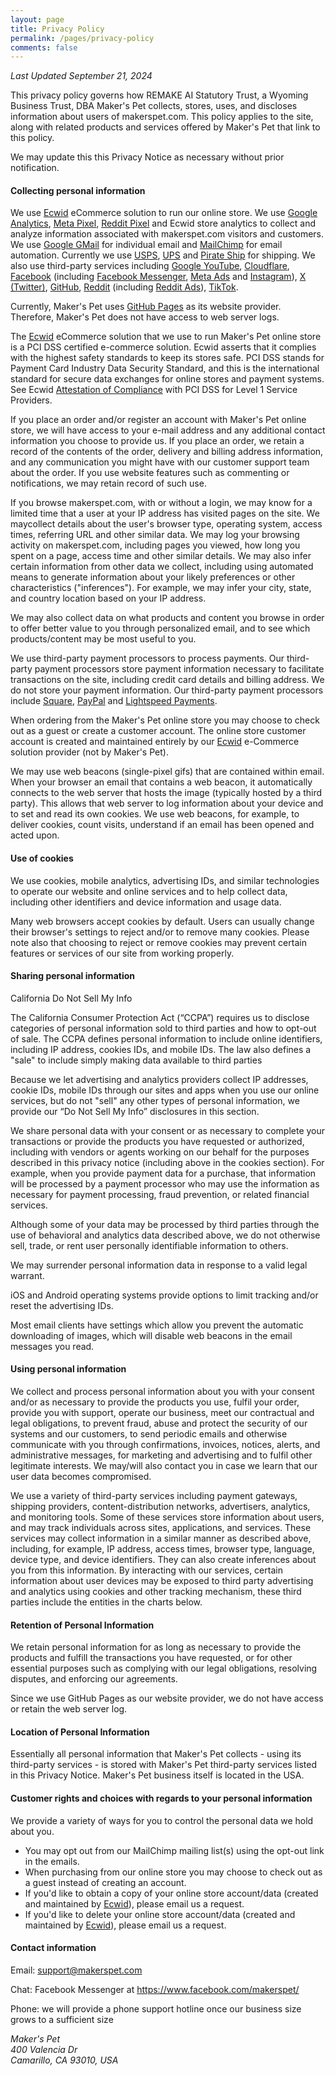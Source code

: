 ```yaml
---
layout: page
title: Privacy Policy
permalink: /pages/privacy-policy
comments: false
---
```

<p><em>Last Updated September 21, 2024</em></p>

<p>This privacy policy governs how REMAKE AI Statutory Trust, a Wyoming Business Trust, DBA Maker's Pet collects, stores, uses, and discloses information about users of makerspet.com. This policy applies to the site, along with related products and services offered by Maker's Pet that link to this policy.</p>

<p>We may update this this Privacy Notice as necessary without prior notification.</p>

<h4 class="h4">Collecting personal information</h4>

<p>We use <a href="https://ecwid.com">Ecwid</a> eCommerce solution to run our online store. We use <a href="https://analytics.google.com/">Google Analytics</a>, <a href="https://www.facebook.com/business/tools/meta-pixel">Meta Pixel</a>, <a href="https://business.reddithelp.com/helpcenter/s/article/reddit-pixel">Reddit Pixel</a> and Ecwid store analytics to collect and analyze information associated with makerspet.com visitors and customers. We use <a href="https://gmail.com">Google GMail</a> for individual email and <a href="https://mailchimp.com">MailChimp</a> for email automation. Currently we use <a href="https://usps.com">USPS</a>, <a href="https://ups.com">UPS</a> and <a href="https://www.pirateship.com/">Pirate Ship</a> for shipping. We also use third-party services including <a href="https://youtube.com">Google YouTube</a>, <a href="https://cloudflare.com">Cloudflare</a>, <a href="https://facebook.com">Facebook</a> (including <a href="https://www.messenger.com/">Facebook Messenger</a>, <a href="https://www.facebook.com/business/ads">Meta Ads</a> and <a href="https://instagram.com">Instagram</a>), <a href="https://x.com">X (Twitter)</a>, <a href="https://github.com/makerspet/">GitHub</a>, <a href="https://reddit.com">Reddit</a> (including <a href="https://ads.reddit.com">Reddit Ads</a>), <a href="https://tiktok.com">TikTok</a>.</p>

<p>Currently, Maker's Pet uses <a href="https://pages.github.com">GitHub Pages</a> as its website provider. Therefore, Maker's Pet does not have access to web server logs.</p>

<p>The <a href="https://ecwid.com">Ecwid</a> eCommerce solution that we use to run Maker's Pet online store is a PCI DSS certified e-commerce solution. Ecwid asserts that it complies with the highest safety standards to keep its stores safe. PCI DSS stands for Payment Card Industry Data Security Standard, and this is the international standard for secure data exchanges for online stores and payment systems. See Ecwid <a href="https://support.ecwid.com/hc/en-us/article_attachments/12930689372700">Attestation of Compliance</a> with PCI DSS for Level 1 Service Providers.</p>

<p>If you place an order and/or register an account with Maker's Pet online store, we will have access to your e-mail address and any additional contact information you choose to provide us. If you place an order, we retain a record of the contents of the order, delivery and billing address information, and any communication you might have with our customer support team about the order. If you use website features such as commenting or notifications, we may retain record of such use.</p>

<p>If you browse makerspet.com, with or without a login, we may know for a limited time that a user at your IP address has visited pages on the site. We maycollect details about the user's browser type, operating system, access times, referring URL and other similar data. We may log your browsing activity on makerspet.com, including pages you viewed, how long you spent on a page, access time and other similar details. We may also infer certain information from other data we collect, including using automated means to generate information about your likely preferences or other characteristics ("inferences"). For example, we may infer your city, state, and country location based on your IP address.</p>

<p>We may also collect data on what products and content you browse in order to offer better value to you through personalized email, and to see which products/content may be most useful to you.</p>

<p>We use third-party payment processors to process payments. Our third-party payment processors store payment information necessary to facilitate transactions on the site, including credit card details and billing address. We do not store your payment information. Our third-party payment processors include <a href="https://square.com/">Square</a>, <a href="https://paypal.com">PayPal</a> and <a href="https://www.lightspeedhq.com/ecom/lightspeed-payments/">Lightspeed Payments</a>.</p>

<p>When ordering from the Maker's Pet online store you may choose to check out as a guest or create a customer account. The online store customer account is created and maintained entirely by our <a href="https://ecwid.com">Ecwid</a> e-Commerce solution provider (not by Maker's Pet).</p>

<p>We may use web beacons (single-pixel gifs) that are contained within email. When your browser an email that contains a web beacon, it automatically connects to the web server that hosts the image (typically hosted by a third party). This allows that web server to log information about your device and to set and read its own cookies. We use web beacons, for example, to deliver cookies, count visits, understand if an email has been opened and acted upon.

<p></p>
<h4 class="h4">Use of cookies</h4>

<p>We use cookies, mobile analytics, advertising IDs, and similar technologies to operate our website and online services and to help collect data, including other identifiers and device information and usage data.</p>

<p>Many web browsers accept cookies by default. Users can usually change their browser's settings to reject and/or to remove many cookies. Please note also that choosing to reject or remove cookies may prevent certain features or services of our site from working properly.</p>

<p></p>
<h4 class="h4">Sharing personal information</h4>

<p>California Do Not Sell My Info</p>

<p>The California Consumer Protection Act (“CCPA”) requires us to disclose categories of personal information sold to third parties and how to opt-out of sale. The CCPA defines personal information to include online identifiers, including IP address, cookies IDs, and mobile IDs. The law also defines a "sale" to include simply making data available to third parties</p>

<p>Because we let advertising and analytics providers collect IP addresses, cookie IDs, mobile IDs through our sites and apps when you use our online services, but do not "sell" any other types of personal information, we provide our “Do Not Sell My Info” disclosures in this section.</p>

<p>We share personal data with your consent or as necessary to complete your transactions or provide the products you have requested or authorized, including with vendors or agents working on our behalf for the purposes described in this privacy notice (including above in the cookies section). For example, when you provide payment data for a purchase, that information will be processed by a payment processor who may use the information as necessary for payment processing, fraud prevention, or related financial services.</p>

<p>Although some of your data may be processed by third parties through the use of behavioral and analytics data described above, we do not otherwise sell, trade, or rent user personally identifiable information to others.</p>

<p>We may surrender personal information data in response to a valid legal warrant.</p>

<p>iOS and Android operating systems provide options to limit tracking and/or reset the advertising IDs.</p>

<p>Most email clients have settings which allow you prevent the automatic downloading of images, which will disable web beacons in the email messages you read.</p>

<p></p>
<h4 class="h4">Using personal information</h4>

<p>We collect and process personal information about you with your consent and/or as necessary to provide the products you use, fulfil your order, provide you with support, operate our business, meet our contractual and legal obligations, to prevent fraud, abuse and protect the security of our systems and our customers, to send periodic emails and otherwise communicate with you through confirmations, invoices, notices, alerts, and administrative messages, for marketing and advertising and to fulfil other legitimate interests. We may/will also contact you in case we learn that our user data becomes compromised.</p>

<p>We use a variety of third-party services including payment gateways, shipping providers, content-distribution networks, advertisers, analytics, and monitoring tools. Some of these services store information about users, and may track individuals across sites, applications, and services. These services may collect information in a similar manner as described above, including, for example, IP address, access times, browser type, language, device type, and device identifiers. They can also create inferences about you from this information. By interacting with our services, certain information about user devices may be exposed to third party advertising and analytics using cookies and other tracking mechanism, these third parties include the entities in the charts below.</p>

<p></p>

<h4 class="h4">Retention of Personal Information</h4>

<p>We retain personal information for as long as necessary to provide the products and fulfill the transactions you have requested, or for other essential purposes such as complying with our legal obligations, resolving disputes, and enforcing our agreements.</p>

<p>Since we use GitHub Pages as our website provider, we do not have access or retain the web server log.</p>

<p></p>
<h4 class="h4">Location of Personal Information</h4>

<p>Essentially all personal information that Maker's Pet collects - using its third-party services - is stored with Maker's Pet third-party services listed in this Privacy Notice. Maker's Pet business itself is located in the USA.</p>

<h4 class="h4">Customer rights and choices with regards to your personal information</h4>

<p>We provide a variety of ways for you to control the personal data we hold about you.</p>

<ul>
	<li>You may opt out from our MailChimp mailing list(s) using the opt-out link in the emails.</li>
	<li>When purchasing from our online store you may choose to check out as a guest instead of creating an account.</li>
	<li>If you'd like to obtain a copy of your online store account/data (created and maintained by <a href="https://ecwid.com/">Ecwid</a>), please email us a request.</li>
	<li>If you'd like to delete your online store account/data (created and maintained by <a href="https://ecwid.com">Ecwid</a>), please email us a request.</li>
</ul>

<p></p>
<h4 class="h4">Contact information</h4>

<p>Email: <a href="mailto://support@makerspet.com">support@makerspet.com</a></p>

<p>Chat: Facebook Messenger at <a href="https://www.facebook.com/makerspet/">https://www.facebook.com/makerspet/</a></p>

<p>Phone: we will provide a phone support hotline once our business size grows to a sufficient size</p>

<p><em>Maker's Pet<br>
400 Valencia Dr<br>
Camarillo, CA 93010, USA</em></p>